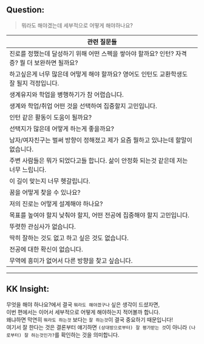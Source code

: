 ## **Question:** 
> 뭐라도 해야겠는데 세부적으로 어떻게 해야하나요?

| **관련 질문들** 	|
|---	|
| 진로를 정했는데 달성하기 위해 어떤 스펙을 쌓아야 할까요? 인턴? 자격증?   뭘 더 보완하면 될까요? 	|
| 하고싶은게 너무 많은데 어떻게 해야 할까요? 영어도 인턴도 교환학생도 잘   될지 걱정입니다. 	|
| 생계유지와 학업을 병행하기가 참 어렵습니다. 	|
| 생계와 학업/취업 어떤 것을 선택하여 집중할지 고민입니다. 	|
| 인턴 같은 활동이 도움이 될까요? 	|
| 선택지가 많은데 어떻게 하는게 좋을까요? 	|
| 남자/여자친구는 벌써 방향이 정해졌고 제가 요즘 뭘하고 있냐는데 할말이   없습니다.  	|
| 주변 사람들은 뭐가 되었다고들 합니다. 삶이 안정화 되는것 같은데 저는   너무 느립니다. 	|
| 이 길이 맞는지 너무 헷갈립니다. 	|
| 꿈을 어떻게 찾을 수 있나요? 	|
| 저의 진로는 어떻게 설계해야 하나요? 	|
| 목표를 높여야 할지 낮춰야 할지, 어떤 전공에 집중해야 할지 고민입니다. 	|
| 뚜렷한 관심사가 없습니다. 	|
| 딱히 잘하는 것도 없고 하고 싶은 것도 없습니다. 	|
| 전공에 대한 확신이 없습니다. 	|
| 무역에 흥미가 없어서 다른 방향을 찾고 싶습니다.  	|

---
  
## **KK Insight:**

무엇을 해야 하나요?에서 결국 `뭐라도 해야겠구나` 싶은 생각이 드셨자면,    
이번 편에서는 이어서 세부적으로 어떻게 해야하는지 적어볼까 합니다.    
왜냐하면 막연히 `뭐라도 하는것` 보다는 `잘 하는것`이 결국 중요하기 때문입니다!    
여기서 잘 한다는 것은 결론부터 얘기하면 `(상대방으로부터) 잘 평가받는 것`이 아니라 `(나로부터) 잘 하는것인가?`를 확인하는 것을 의미합니다.    

